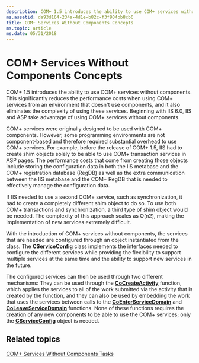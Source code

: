 ```yaml
---
description: COM+ 1.5 introduces the ability to use COM+ services without components.
ms.assetid: da93d164-234a-4d1e-b82c-f3f904bb8cb6
title: COM+ Services Without Components Concepts
ms.topic: article
ms.date: 05/31/2018
---
```


# COM+ Services Without Components Concepts

COM+ 1.5 introduces the ability to use COM+ services without components. This significantly reduces the performance costs when using COM+ services from an environment that doesn't use components, and it also eliminates the complexity of using these services. Beginning with IIS 6.0, IIS and ASP take advantage of using COM+ services without components.

COM+ services were originally designed to be used with COM+ components. However, some programming environments are not component-based and therefore required substantial overhead to use COM+ services. For example, before the release of COM+ 1.5, IIS had to create shim objects solely to be able to use COM+ transaction services in ASP pages. The performance costs that come from creating those objects include storing the configuration data in both the IIS metabase and the COM+ registration database (RegDB) as well as the extra communication between the IIS metabase and the COM+ RegDB that is needed to effectively manage the configuration data.

If IIS needed to use a second COM+ service, such as synchronization, it had to create a completely different shim object to do so. To use both COM+ transactions and synchronization, a third type of shim object would be needed. The complexity of this approach scales as O(n2), making the implementation of new services extremely difficult.

With the introduction of COM+ services without components, the services that are needed are configured through an object instantiated from the class. The [**CServiceConfig**](cserviceconfig.md) class implements the interfaces needed to configure the different services while providing the flexibility to support multiple services at the same time and the ability to support new services in the future.

The configured services can then be used through two different mechanisms: They can be used through the [**CoCreateActivity**](/windows/desktop/api/ComSvcs/nf-comsvcs-cocreateactivity) function, which applies the services to all of the work submitted via the activity that is created by the function, and they can also be used by embedding the work that uses the services between calls to the [**CoEnterServiceDomain**](/windows/desktop/api/ComSvcs/nf-comsvcs-coenterservicedomain) and [**CoLeaveServiceDomain**](/windows/desktop/api/ComSvcs/nf-comsvcs-coleaveservicedomain) functions. None of these functions requires the creation of any new components to be able to use the COM+ services; only the [**CServiceConfig**](cserviceconfig.md) object is needed.

## Related topics

<dl> <dt>

[COM+ Services Without Components Tasks](com--services-without-components-tasks.md)
</dt> </dl>

 

 



